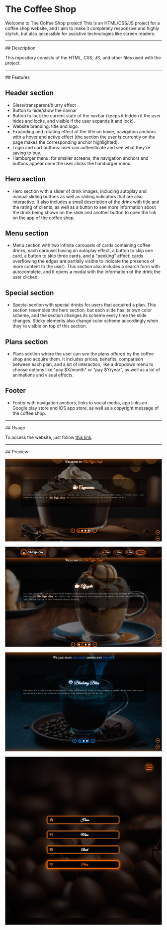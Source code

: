 # The Coffee Shop

Welcome to The Coffee Shop project! This is an HTML/CSS/JS project for a coffee shop website, and I aim to make it completely responsive and highly stylish, but also accessible for assistive technologies like screen readers.
<hr>
## Description

This repository consists of the HTML, CSS, JS, and other files used with the project.
<hr>
## Features

## Header section

- Glass/transparent/blurry effect
- Button to hide/show the navnar
- Button to lock the current state of the navbar (keeps it hidden it the user hides and locks, and visible if the user expands it and lock).
- Website branding: title and logo.
- Expanding and rotating effect of the title on hover, navigation anchors with a hover and active effect (the section the user is currently on the page makes the corresponding anchor highlighted).
- Login and cart buttons: user can authenticate and see what they're saving to buy.
- Hamburger menu: for smaller screens, the navigation anchors and buttons appear once the user clicks the hamburger menu.

## Hero section

- Hero section with a slider of drink images, including autoplay and manual sliding buttons as well as sliding indicators that are also interactive. It also includes a small description of the drink with title and the rating of clients, as well as a button to see more information about the drink being shown on the slide and another button to open the link on the app of the coffee shop.

## Menu section

- Menu section with two infinite carousels of cards containing coffee drinks, each carousel having an autoplay effect, a button to skip one card, a button to skip three cards, and a "peeking" effect: cards overflowing the edges are partially visible to indicate the presence of more content to the user). This section also includes a search form with autocomplete, and it opens a modal with the information of the drink the user clicked.

## Special section

- Special section with special drinks for users that acquired a plan. This section resembles the hero section, but each slide has its own color scheme, and the section changes its scheme every time the slide changes. Sticky elements also change color scheme accordingly when they're visible on top of this section.

## Plans section
 
- Plans section where the user can see the plans offered by the coffee shop and acquire them. It includes prices, benefits, comparison between each plan, and a lot of interaction, like a dropdown menu to choose options like "pay $X/month" or "pay $Y/year", as well as a lot of animations and visual effects.

## Footer

- Footer with navigation anchors, links to social media, app links on Google play store and iOS app store, as well as a copyright message of the coffee shop.
<hr>
## Usage

To access the website, just follow [this link](https://filipe-2.github.io/TheCoffeeShop/).
<hr>
## Preview

![Preview 1](assets/imgs/preview.png)

![Preview 2](assets/imgs/preview2.png)

![Preview 3](assets/imgs/preview3.png)

![Preview 4](assets/imgs/preview4.png)

